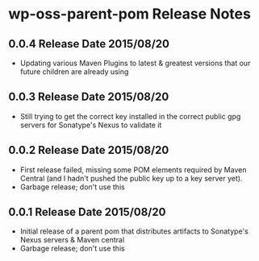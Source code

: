 # wp-oss-parent-pom Release Notes

## 0.0.4 Release Date 2015/08/20

* Updating various Maven Plugins to latest & greatest versions that our future children are already using

## 0.0.3 Release Date 2015/08/20

* Still trying to get the correct key installed in the correct public gpg servers for Sonatype's Nexus to validate it

## 0.0.2 Release Date 2015/08/20

* First release failed, missing some POM elements required by Maven Central (and I hadn't pushed the public key up to a key server yet).
* Garbage release; don't use this

## 0.0.1 Release Date 2015/08/20

* Initial release of a parent pom that distributes artifacts to Sonatype's Nexus servers & Maven central
* Garbage release; don't use this
